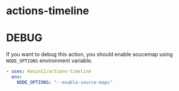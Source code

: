 # actions-timeline

# DEBUG

If you want to debug this action, you should enable soucemap using
`NODE_OPTIONS` environment variable.

```yaml
- uses: Kesin11/actions-timeline
  env:
    NODE_OPTIONS: "--enable-source-maps"
```
